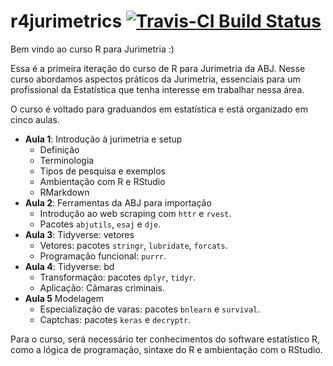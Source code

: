 # r4jurimetrics [![Travis-CI Build Status](https://travis-ci.org/abjur/r4jurimetrics.svg?branch=master)](https://travis-ci.org/abjur/r4jurimetrics)

Bem vindo ao curso R para Jurimetria :)

Essa é a primeira iteração do curso de R para Jurimetria da ABJ. Nesse curso abordamos aspectos práticos da Jurimetria, essenciais para um profissional da Estatística que tenha interesse em trabalhar nessa área.


O curso é voltado para graduandos em estatística e está organizado em cinco aulas. 

- **Aula 1**: Introdução à jurimetria e setup
    - Definição
    - Terminologia
    - Tipos de pesquisa e exemplos
    - Ambientação com R e RStudio
    - RMarkdown
- **Aula 2**: Ferramentas da ABJ para importação
    - Introdução ao web scraping com `httr` e `rvest`.
    - Pacotes `abjutils`, `esaj` e `dje`.
- **Aula 3**: Tidyverse: vetores
    - Vetores: pacotes `stringr`, `lubridate`, `forcats`.
    - Programação funcional: `purrr`.
- **Aula 4**: Tidyverse: bd
    - Transformação: pacotes `dplyr`, `tidyr`.
    - Aplicação: Câmaras criminais.
- **Aula 5** Modelagem
    - Especialização de varas: pacotes `bnlearn` e `survival`.
    - Captchas: pacotes `keras` e `decryptr`.

Para o curso, será necessário ter conhecimentos do software estatístico R, como a lógica de programação, sintaxe do R e ambientação com o RStudio. 
